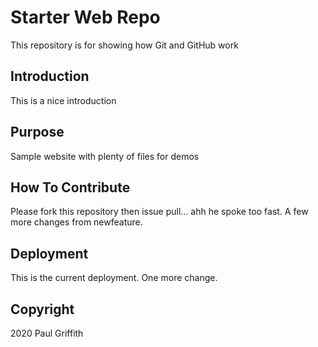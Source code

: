 # Starter Web Repo

This repository is for showing how Git and GitHub work

## Introduction

This is a nice introduction

## Purpose

Sample website with plenty of files for demos

## How To Contribute

Please fork this repository then issue pull... ahh he spoke too fast. A few more changes from newfeature.

## Deployment

This is the current deployment.
One more change.

## Copyright

2020 Paul Griffith
